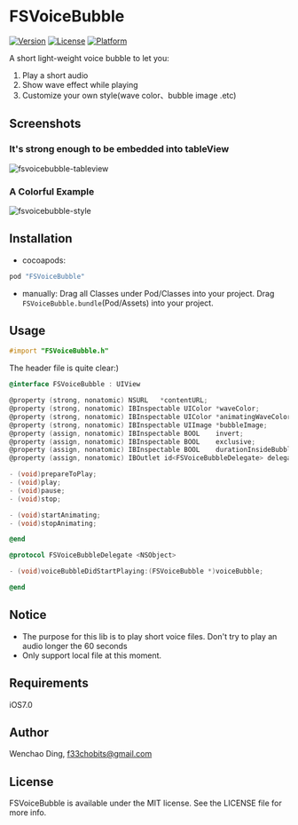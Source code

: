 # FSVoiceBubble

[![Version](https://img.shields.io/cocoapods/v/FSVoiceBubble.svg?style=flat)](http://cocoapods.org/pods/FSVoiceBubble)
[![License](https://img.shields.io/cocoapods/l/FSVoiceBubble.svg?style=flat)](http://cocoapods.org/pods/FSVoiceBubble)
[![Platform](https://img.shields.io/cocoapods/p/FSVoiceBubble.svg?style=flat)](http://cocoapods.org/pods/FSVoiceBubble)

A short light-weight voice bubble to let you: <br/>
1. Play a short audio<br/>
2. Show wave effect while playing<br/>
3. Customize your own style(wave color、bubble image .etc)<br/>

## Screenshots

### It's strong enough to be embedded into tableView
![fsvoicebubble-tableview](https://cloud.githubusercontent.com/assets/5186464/6996648/791ff52a-dbc6-11e4-9d93-c184f1b9b0f9.png)

### A Colorful Example
![fsvoicebubble-style](https://cloud.githubusercontent.com/assets/5186464/6996650/8475bb8a-dbc6-11e4-824c-fe1616f4e556.gif)
###

## Installation

* cocoapods:

```ruby
pod "FSVoiceBubble"
```

* manually:
Drag all Classes under Pod/Classes into your project. Drag `FSVoiceBubble.bundle`(Pod/Assets) into your project.

## Usage

```objective-c
#import "FSVoiceBubble.h"
```

The header file is quite clear:)
```objective-c
@interface FSVoiceBubble : UIView

@property (strong, nonatomic) NSURL   *contentURL;
@property (strong, nonatomic) IBInspectable UIColor *waveColor;
@property (strong, nonatomic) IBInspectable UIColor *animatingWaveColor;
@property (strong, nonatomic) IBInspectable UIImage *bubbleImage;
@property (assign, nonatomic) IBInspectable BOOL    invert;
@property (assign, nonatomic) IBInspectable BOOL    exclusive;
@property (assign, nonatomic) IBInspectable BOOL    durationInsideBubble;
@property (assign, nonatomic) IBOutlet id<FSVoiceBubbleDelegate> delegate;

- (void)prepareToPlay;
- (void)play;
- (void)pause;
- (void)stop;

- (void)startAnimating;
- (void)stopAnimating;

@end

@protocol FSVoiceBubbleDelegate <NSObject>

- (void)voiceBubbleDidStartPlaying:(FSVoiceBubble *)voiceBubble;

@end

```

## Notice
* The purpose for this lib is to play short voice files. Don't try to play an audio longer the 60 seconds
* Only support local file at this moment.

## Requirements
iOS7.0

## Author

Wenchao Ding, f33chobits@gmail.com

## License

FSVoiceBubble is available under the MIT license. See the LICENSE file for more info.
